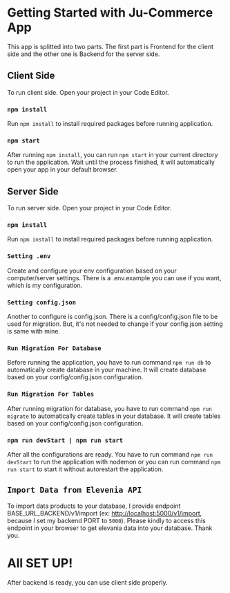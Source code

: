 # Getting Started with Ju-Commerce App
This app is splitted into two parts. The first part is Frontend for the client side and the other one is Backend for the server side.

## Client Side
To run client side. Open your project in your Code Editor.

### `npm install`
Run `npm install` to install required packages before running application.

### `npm start`
After running `npm install`, you can run `npm start` in your current directory to run the application. Wait until the process finished, it will automatically open your app in your default browser.


## Server Side
To run server side. Open your project in your Code Editor.

### `npm install`
Run `npm install` to install required packages before running application.

### `Setting .env`
Create and configure your env configuration based on your computer/server settings. There is a .env.example you can use if you want, which is my configuration.

### `Setting config.json`
Another to configure is config.json. There is a config/config.json file to be used for migration. But, it's not needed to change if your config.json setting is same with mine.

### `Run Migration For Database`
Before running the application, you have to run command `npm run db` to automatically create database in your machine. It will create database based on your config/config.json configuration.

### `Run Migration For Tables`
After running migration for database, you have to run command `npm run migrate` to automatically create tables in your database. It will create tables based on your config/config.json configuration.

### `npm run devStart | npm run start`
After all the configurations are ready. You have to run command `npm run devStart` to run the application with nodemon or you can run command `npm run start` to start it without autorestart the application.

## `Import Data from Elevenia API`
To import data products to your database, I provide endpoint BASE_URL_BACKEND/v1/import (ex: [http://localhost:5000/v1/import](http://localhost:5000/v1/import), because I set my backend PORT to `5000`). Please kindly to access this endpoint in your browser to get elevania data into your database. Thank you.

# All SET UP!
After backend is ready, you can use client side properly.











